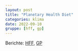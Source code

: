 ```yaml
---
layout: post
title: "Planetary Health Diet"
categories: klima
date: 2022-09-10
gruppe: [hff, gp] 
---
```


Berichte: 
[HFF](https://www.instagram.com/p/CiVORiXtX4n/), [GP](https://www.instagram.com/p/CiVTmVUNGxk/)
